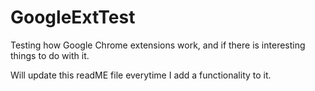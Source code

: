 # GoogleExtTest
 Testing how Google Chrome extensions work, and if there is interesting things to do with it.

Will update this readME file everytime I add a functionality to it.
